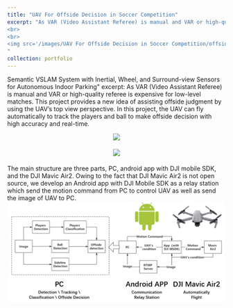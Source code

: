 ```yaml
---
title: "UAV For Offside Decision in Soccer Competition"
excerpt: "As VAR (Video Assistant Referee) is manual and VAR or high-quality referee is expensive for low-level matches. This project provides a new idea of assisting offside judgment by using the UAV’s top view perspective. In this project, the UAV can fly automatically to track the players and ball to make offside decision with high accuracy and real-time. The main structure are three parts, PC, android app with DJI mobile SDK, and the DJI Mavic Air2. Owing to the fact that DJI Mavic Air2 is not open source, we develop an Android app with DJI Mobile SDK as a relay station which send the motion command from PC to control UAV as well as send the image of UAV to PC.
<br>
<br>
<img src='/images/UAV For Offside Decision in Soccer Competition/offside1.gif' width='500'>
"
collection: portfolio
---
```


Semantic VSLAM System with Inertial, Wheel, and Surround-view Sensors for Autonomous Indoor Parking"
excerpt: As VAR (Video Assistant Referee) is manual and VAR or high-quality referee is expensive for low-level matches. This project provides a new idea of assisting offside judgment by using the UAV’s top view perspective. In this project, the UAV can fly automatically to track the players and ball to make offside decision with high accuracy and real-time.
 <div align=center >
<img src='/images/UAV For Offside Decision in Soccer Competition/offside1.gif' width='500'>
 </div>
 <br>
 <div align=center >
<img src='/images/UAV For Offside Decision in Soccer Competition/offside2.gif' width='500'>
 </div>
 <br>
The main structure are three parts, PC, android app with DJI mobile SDK, and the DJI Mavic Air2. Owing to the fact that DJI Mavic Air2 is not open source, we develop an Android app with DJI Mobile SDK as a relay station which send the motion command from PC to control UAV as well as send the image of UAV to PC.
<br>
 <div align=center >
<img src='/images/UAV For Offside Decision in Soccer Competition/pipeline.png' width='500'>
 </div>